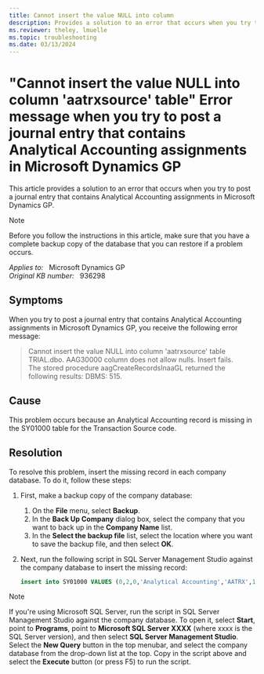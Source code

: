 ```yaml
---
title: Cannot insert the value NULL into column
description: Provides a solution to an error that occurs when you try to post a journal entry that contains Analytical Accounting assignments in Microsoft Dynamics GP.
ms.reviewer: theley, lmuelle
ms.topic: troubleshooting
ms.date: 03/13/2024
---
```

# "Cannot insert the value NULL into column 'aatrxsource' table" Error message when you try to post a journal entry that contains Analytical Accounting assignments in Microsoft Dynamics GP

This article provides a solution to an error that occurs when you try to post a journal entry that contains Analytical Accounting assignments in Microsoft Dynamics GP.

> [!NOTE]
> Before you follow the instructions in this article, make sure that you have a complete backup copy of the database that you can restore if a problem occurs.

_Applies to:_ &nbsp; Microsoft Dynamics GP  
_Original KB number:_ &nbsp; 936298

## Symptoms

When you try to post a journal entry that contains Analytical Accounting assignments in Microsoft Dynamics GP, you receive the following error message:

> Cannot insert the value NULL into column 'aatrxsource' table TRIAL.dbo. AAG30000 column does not allow nulls. Insert fails.  
The stored procedure aagCreateRecordsInaaGL returned the following results: DBMS: 515.

## Cause

This problem occurs because an Analytical Accounting record is missing in the SY01000 table for the Transaction Source code.

## Resolution

To resolve this problem, insert the missing record in each company database. To do it, follow these steps:

1. First, make a backup copy of the company database:
    1. On the **File** menu, select **Backup**.
    2. In the **Back Up Company** dialog box, select the company that you want to back up in the **Company Name** list.
    3. In the **Select the backup file** list, select the location where you want to save the backup file, and then select **OK**.
2. Next, run the following script in SQL Server Management Studio against the company database to insert the missing record:

    ```sql
    insert into SY01000 VALUES (0,2,0,'Analytical Accounting','AATRX',1,'')
    ```

> [!NOTE]
> If you're using Microsoft SQL Server, run the script in SQL Server Management Studio against the company database. To open it, select **Start**, point to **Programs**, point to **Microsoft SQL Server XXXX** (where xxxx is the SQL Server version), and then select **SQL Server Management Studio**. Select the **New Query** button in the top menubar, and select the company database from the drop-down list at the top. Copy in the script above and select the **Execute** button (or press F5) to run the script.
